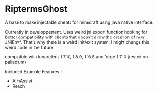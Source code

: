 # RiptermsGhost
A base to make injectable cheats for minecraft using java native interface.

Currently in developpement.
Uses weird jni export function hooking for better compatibility with clients that doesn't allow the creation of new JNIEnv*. That's why there is a weird init/exit system, I might change this weird code in the future

compatible with lunarclient 1.7.10, 1.8.9, 1.16.5 and forge 1.7.10 (tested on palladium)

Included Example Features :
- AimAssist
- Reach